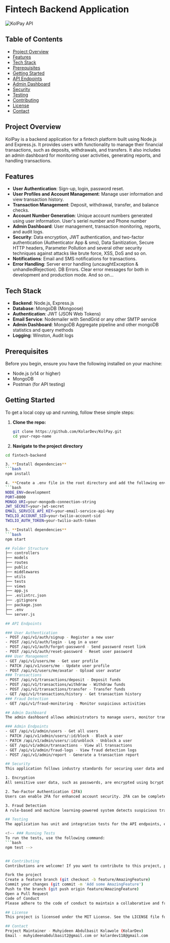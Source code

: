 # Fintech Backend Application

![KolPay API](https://img.shields.io/badge/Node.js-Express.js-brightgreen)

## Table of Contents
- [Project Overview](#project-overview)
- [Features](#features)
- [Tech Stack](#tech-stack)
- [Prerequisites](#prerequisites)
- [Getting Started](#getting-started)
- [API Endpoints](#api-endpoints)
- [Admin Dashboard](#admin-dashboard)
- [Security](#security)
- [Testing](#testing)
- [Contributing](#contributing)
- [License](#license)
- [Contact](#contact)

## Project Overview
KolPay is a backend application for a fintech platform built using Node.js and Express.js. It provides users with functionality to manage their financial transactions, such as deposits, withdrawals, and transfers. It also includes an admin dashboard for monitoring user activities, generating reports, and handling transactions.

## Features
- **User Authentication**: Sign-up, login, password reset.
- **User Profiles and Account Management**: Manage user information and view transaction history.
- **Transaction Management**: Deposit, withdrawal, transfer, and balance checks.
- **Account Number Generation**: Unique account numbers generated using user information. User's seriel number and Phone number
- **Admin Dashboard**: User management, transaction monitoring, reports, and audit logs.
- **Security**: Data encryption, JWT authentication, and two-factor authentication (Authenticator App & sms), Data Sanitization, Secure HTTP headers, Parameter Pollution and several other security techniques against attacks like brute force, XSS, DoS and so on.
- **Notifications**: Email and SMS notifications for transactions.
- **Error Handling**: Server error handling (uncaughtException & unhandledRejection). DB Errors. Clear error messages for both in development and production mode. And so on...
## Tech Stack
- **Backend**: Node.js, Express.js
- **Database**: MongoDB (Mongoose)
- **Authentication**: JWT (JSON Web Tokens)
- **Email Service**: Nodemailer with SendGrid or any other SMTP service
- **Admin Dashboard**: MongoDB Aggregate pipeline and other mongoDB statistics and query methods 
- **Logging**: Winston, Audit logs

## Prerequisites
Before you begin, ensure you have the following installed on your machine:
- Node.js (v14 or higher)
- MongoDB
- Postman (for API testing)

## Getting Started
To get a local copy up and running, follow these simple steps:

1. **Clone the repo:**
   ```bash
   git clone https://github.com/KolarDev/KolPay.git
   cd your-repo-name

2. **Navigate to the project directory**
  ```bash
  cd fintech-backend

3. **Install dependencies**
  ```bash
  npm install

4. **Create a .env file in the root directory and add the following environment variables**
  ```bash
  NODE_ENV=development
  PORT=8000
  MONGO_URI=your-mongodb-connection-string
  JWT_SECRET=your-jwt-secret
  EMAIL_SERVICE_API_KEY=your-email-service-api-key
  TWILIO_ACCOUNT_SID=your-twilio-account-sid
  TWILIO_AUTH_TOKEN=your-twilio-auth-token

5. **Install dependencies**
  ```bash
  npm start

## Folder Structure
  ├── controllers
  ├── models
  ├── routes
  ├── public
  ├── middlewares
  ├── utils
  ├── tests
  ├── views
  ├── app.js
  ├── .eslintrc.json
  ├── .gitignore
  ├── package.json
  ├── .env
  └── server.js

## API Endpoints

### User Authentication
  - POST /api/v1/auth/signup - Register a new user
  - POST /api/v1/auth/login - Log in a user
  - POST /api/v1/auth/forgot-password - Send password reset link
  - POST /api/v1/auth/reset-password - Reset user password
### User Management
  - GET /api/v1/users/me - Get user profile
  - PATCH /api/v1/users/me - Update user profile
  - POST /api/v1/users/me/avatar - Upload user avatar
### Transactions
  - POST /api/v1/transactions/deposit - Deposit funds
  - POST /api/v1/transactions/withdraw - Withdraw funds
  - POST /api/v1/transactions/transfer - Transfer funds
  - GET /api/v1/transactions/history - Get transaction history
### Fraud Detection
  - GET /api/v1/fraud-monitoring - Monitor suspicious activities

## Admin Dashboard
  The admin dashboard allows administrators to manage users, monitor transactions, review suspicious activities, and generate reports. Below are the key routes available in the admin dashboard:

### Admin Endpoints
  - GET /api/v1/admin/users - Get all users
  - PATCH /api/v1/admin/users/:id/block - Block a user
  - PATCH /api/v1/admin/users/:id/unblock - Unblock a user
  - GET /api/v1/admin/transactions - View all transactions
  - GET /api/v1/admin/fraud-logs - View fraud detection logs
  - POST /api/v1/admin/report - Generate a transaction report

## Security
This application follows industry standards for securing user data and transactions. Below are the key security measures implemented:

1. Encryption
All sensitive user data, such as passwords, are encrypted using bcrypt before being stored in the database. Other sensitive information is encrypted using the crypto module.

2. Two-Factor Authentication (2FA)
Users can enable 2FA for enhanced account security. 2FA can be completed via an OTP sent to the user’s email or phone number, or by using an authenticator app.

3. Fraud Detection
A rule-based and machine learning-powered system detects suspicious transactions, such as unusual spending patterns or location anomalies, and raises alerts or blocks transactions for review.

## Testing
The application has unit and integration tests for the API endpoints, ensuring reliable and robust functionality. We use the jest and supertest libraries for our testing suite.

<!-- ### Running Tests
To run the tests, use the following command:
  ```bash
  npm test -->


## Contributing
Contributions are welcome! If you want to contribute to this project, please follow these steps:

Fork the project
Create a feature branch (git checkout -b feature/AmazingFeature)
Commit your changes (git commit -m 'Add some AmazingFeature')
Push to the branch (git push origin feature/AmazingFeature)
Open a Pull Request
Code of Conduct
Please adhere to the code of conduct to maintain a collaborative and friendly environment.

## License
This project is licensed under the MIT License. See the LICENSE file for more information.

## Contact
Project Maintainer - Muhyideen Abdulbasit Kolawole (KolarDev)
Email - muhyideenabdulbasit2@gmail.com or kolardev118@gmail.com
